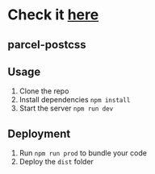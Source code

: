 # Check it [here](https://wax-attack-eshop.netlify.com/)

## parcel-postcss

## Usage

1. Clone the repo
2. Install dependencies `npm install`
3. Start the server `npm run dev`

## Deployment

1. Run `npm run prod` to bundle your code
2. Deploy the `dist` folder
